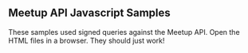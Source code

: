 Meetup API Javascript Samples
-----------------------------

These samples used signed queries against the Meetup API. 
Open the HTML files in a browser. They should just work!
